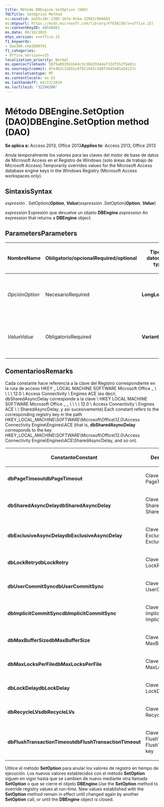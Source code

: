 ```yaml
---
title: Método DBEngine.SetOption (DAO)
TOCTitle: SetOption Method
ms:assetid: ea55c10c-2385-1b7e-0cba-32982c9b6643
ms:mtpsurl: https://msdn.microsoft.com/library/Ff836236(v=office.15)
ms:contentKeyID: 48548461
ms.date: 09/18/2015
mtps_version: v=office.15
f1_keywords:
- dao360.chm1088781
f1_categories:
- Office.Version=v15
localization_priority: Normal
ms.openlocfilehash: 5875a8935b1b44c3c36b29344af32df552f6e01c
ms.sourcegitcommit: 8fe462c32b91c87911942c188f3445e85a54137c
ms.translationtype: MT
ms.contentlocale: es-ES
ms.lasthandoff: 04/23/2019
ms.locfileid: "32294200"
---
```

# <a name="dbenginesetoption-method-dao"></a><span data-ttu-id="f02ac-102">Método DBEngine.SetOption (DAO)</span><span class="sxs-lookup"><span data-stu-id="f02ac-102">DBEngine.SetOption method (DAO)</span></span>

<span data-ttu-id="f02ac-103">**Se aplica a:** Access 2013, Office 2013</span><span class="sxs-lookup"><span data-stu-id="f02ac-103">**Applies to**: Access 2013, Office 2013</span></span>

<span data-ttu-id="f02ac-104">Anula temporalmente los valores para las claves del motor de base de datos de Microsoft Access en el Registro de Windows (solo áreas de trabajo de Microsoft Access).</span><span class="sxs-lookup"><span data-stu-id="f02ac-104">Temporarily overrides values for the Microsoft Access database engine keys in the Windows Registry (Microsoft Access workspaces only).</span></span>

## <a name="syntax"></a><span data-ttu-id="f02ac-105">Sintaxis</span><span class="sxs-lookup"><span data-stu-id="f02ac-105">Syntax</span></span>

<span data-ttu-id="f02ac-106">*expresión* . SetOption(***Option***, ***Value***)</span><span class="sxs-lookup"><span data-stu-id="f02ac-106">*expression* .SetOption(***Option***, ***Value***)</span></span>

<span data-ttu-id="f02ac-107">*expression* Expresión que devuelve un objeto **DBEngine**.</span><span class="sxs-lookup"><span data-stu-id="f02ac-107">*expression* An expression that returns a **DBEngine** object.</span></span>

## <a name="parameters"></a><span data-ttu-id="f02ac-108">Parameters</span><span class="sxs-lookup"><span data-stu-id="f02ac-108">Parameters</span></span>

<table>
<colgroup>
<col style="width: 25%" />
<col style="width: 25%" />
<col style="width: 25%" />
<col style="width: 25%" />
</colgroup>
<thead>
<tr class="header">
<th><p><span data-ttu-id="f02ac-109">Nombre</span><span class="sxs-lookup"><span data-stu-id="f02ac-109">Name</span></span></p></th>
<th><p><span data-ttu-id="f02ac-110">Obligatorio/opcional</span><span class="sxs-lookup"><span data-stu-id="f02ac-110">Required/optional</span></span></p></th>
<th><p><span data-ttu-id="f02ac-111">Tipo de datos</span><span class="sxs-lookup"><span data-stu-id="f02ac-111">Data type</span></span></p></th>
<th><p><span data-ttu-id="f02ac-112">Descripción</span><span class="sxs-lookup"><span data-stu-id="f02ac-112">Description</span></span></p></th>
</tr>
</thead>
<tbody>
<tr class="odd">
<td><p><span data-ttu-id="f02ac-113"><em>Opción</em></span><span class="sxs-lookup"><span data-stu-id="f02ac-113"><em>Option</em></span></span></p></td>
<td><p><span data-ttu-id="f02ac-114">Necesario</span><span class="sxs-lookup"><span data-stu-id="f02ac-114">Required</span></span></p></td>
<td><p><span data-ttu-id="f02ac-115"><strong>Long</strong></span><span class="sxs-lookup"><span data-stu-id="f02ac-115"><strong>Long</strong></span></span></p></td>
<td><p><span data-ttu-id="f02ac-116">Constante tal como se describe en Comentarios.</span><span class="sxs-lookup"><span data-stu-id="f02ac-116">A constant as described in Remarks.</span></span></p></td>
</tr>
<tr class="even">
<td><p><span data-ttu-id="f02ac-117"><em>Value</em></span><span class="sxs-lookup"><span data-stu-id="f02ac-117"><em>Value</em></span></span></p></td>
<td><p><span data-ttu-id="f02ac-118">Obligatorio</span><span class="sxs-lookup"><span data-stu-id="f02ac-118">Required</span></span></p></td>
<td><p><span data-ttu-id="f02ac-119"><strong>Variant</strong></span><span class="sxs-lookup"><span data-stu-id="f02ac-119"><strong>Variant</strong></span></span></p></td>
<td><p><span data-ttu-id="f02ac-120">Valor en el que desea establecer la opción.</span><span class="sxs-lookup"><span data-stu-id="f02ac-120">The value that you want to set option to.</span></span></p></td>
</tr>
</tbody>
</table>


## <a name="remarks"></a><span data-ttu-id="f02ac-121">Comentarios</span><span class="sxs-lookup"><span data-stu-id="f02ac-121">Remarks</span></span>

<span data-ttu-id="f02ac-122">Cada constante hace referencia a la clave del Registro correspondiente en la ruta de acceso HKEY \_ LOCAL MACHINE SOFTWARE Microsoft Office \_ \\ \\ \\ \\ 12.0 \\ Access Connectivity \\ Engines ACE (es decir, dbSharedAsyncDelay corresponde a la clave \\ HKEY LOCAL MACHINE SOFTWARE Microsoft Office  \_ \_ \\ \\ \\ \\ 12.0 \\ Access Connectivity \\ Engines ACE \\ \\ SharedAsyncDelay, y así sucesivamente).</span><span class="sxs-lookup"><span data-stu-id="f02ac-122">Each constant refers to the corresponding registry key in the path HKEY\_LOCAL\_MACHINE\\SOFTWARE\\Microsoft\\Office\\12.0\\Access Connectivity Engine\\Engines\\ACE (that is, **dbSharedAsyncDelay** corresponds to the key HKEY\_LOCAL\_MACHINE\\SOFTWARE\\Microsoft\\Office\\12.0\\Access Connectivity Engine\\Engines\\ACE\\SharedAsyncDelay, and so on).</span></span>

<table>
<colgroup>
<col style="width: 50%" />
<col style="width: 50%" />
</colgroup>
<thead>
<tr class="header">
<th><p><span data-ttu-id="f02ac-123">Constante</span><span class="sxs-lookup"><span data-stu-id="f02ac-123">Constant</span></span></p></th>
<th><p><span data-ttu-id="f02ac-124">Descripción</span><span class="sxs-lookup"><span data-stu-id="f02ac-124">Description</span></span></p></th>
</tr>
</thead>
<tbody>
<tr class="odd">
<td><p><span data-ttu-id="f02ac-125"><strong>dbPageTimeout</strong></span><span class="sxs-lookup"><span data-stu-id="f02ac-125"><strong>dbPageTimeout</strong></span></span></p></td>
<td><p><span data-ttu-id="f02ac-126">Clave PageTimeout</span><span class="sxs-lookup"><span data-stu-id="f02ac-126">The PageTimeout key</span></span></p></td>
</tr>
<tr class="even">
<td><p><span data-ttu-id="f02ac-127"><strong>dbSharedAsyncDelay</strong></span><span class="sxs-lookup"><span data-stu-id="f02ac-127"><strong>dbSharedAsyncDelay</strong></span></span></p></td>
<td><p><span data-ttu-id="f02ac-128">Clave SharedAsyncDelay</span><span class="sxs-lookup"><span data-stu-id="f02ac-128">The SharedAsyncDelay key</span></span></p></td>
</tr>
<tr class="odd">
<td><p><span data-ttu-id="f02ac-129"><strong>dbExclusiveAsyncDelay</strong></span><span class="sxs-lookup"><span data-stu-id="f02ac-129"><strong>dbExclusiveAsyncDelay</strong></span></span></p></td>
<td><p><span data-ttu-id="f02ac-130">Clave ExclusiveAsyncDelay</span><span class="sxs-lookup"><span data-stu-id="f02ac-130">The ExclusiveAsyncDelay key</span></span></p></td>
</tr>
<tr class="even">
<td><p><span data-ttu-id="f02ac-131"><strong>dbLockRetry</strong></span><span class="sxs-lookup"><span data-stu-id="f02ac-131"><strong>dbLockRetry</strong></span></span></p></td>
<td><p><span data-ttu-id="f02ac-132">Clave LockRetry</span><span class="sxs-lookup"><span data-stu-id="f02ac-132">The LockRetry key</span></span></p></td>
</tr>
<tr class="odd">
<td><p><span data-ttu-id="f02ac-133"><strong>dbUserCommitSync</strong></span><span class="sxs-lookup"><span data-stu-id="f02ac-133"><strong>dbUserCommitSync</strong></span></span></p></td>
<td><p><span data-ttu-id="f02ac-134">Clave UserCommitSync</span><span class="sxs-lookup"><span data-stu-id="f02ac-134">The UserCommitSync key</span></span></p></td>
</tr>
<tr class="even">
<td><p><span data-ttu-id="f02ac-135"><strong>dbImplicitCommitSync</strong></span><span class="sxs-lookup"><span data-stu-id="f02ac-135"><strong>dbImplicitCommitSync</strong></span></span></p></td>
<td><p><span data-ttu-id="f02ac-136">Clave ImplicitCommitSync</span><span class="sxs-lookup"><span data-stu-id="f02ac-136">The ImplicitCommitSync key</span></span></p></td>
</tr>
<tr class="odd">
<td><p><span data-ttu-id="f02ac-137"><strong>dbMaxBufferSize</strong></span><span class="sxs-lookup"><span data-stu-id="f02ac-137"><strong>dbMaxBufferSize</strong></span></span></p></td>
<td><p><span data-ttu-id="f02ac-138">Clave MaxBufferSize</span><span class="sxs-lookup"><span data-stu-id="f02ac-138">The MaxBufferSize key</span></span></p></td>
</tr>
<tr class="even">
<td><p><span data-ttu-id="f02ac-139"><strong>dbMaxLocksPerFile</strong></span><span class="sxs-lookup"><span data-stu-id="f02ac-139"><strong>dbMaxLocksPerFile</strong></span></span></p></td>
<td><p><span data-ttu-id="f02ac-140">Clave MaxLocksPerFile</span><span class="sxs-lookup"><span data-stu-id="f02ac-140">The MaxLocksPerFile key</span></span></p></td>
</tr>
<tr class="odd">
<td><p><span data-ttu-id="f02ac-141"><strong>dbLockDelay</strong></span><span class="sxs-lookup"><span data-stu-id="f02ac-141"><strong>dbLockDelay</strong></span></span></p></td>
<td><p><span data-ttu-id="f02ac-142">Clave LockDelay</span><span class="sxs-lookup"><span data-stu-id="f02ac-142">The LockDelay key</span></span></p></td>
</tr>
<tr class="even">
<td><p><span data-ttu-id="f02ac-143"><strong>dbRecycleLVs</strong></span><span class="sxs-lookup"><span data-stu-id="f02ac-143"><strong>dbRecycleLVs</strong></span></span></p></td>
<td><p><span data-ttu-id="f02ac-144">Clave RecycleLVs</span><span class="sxs-lookup"><span data-stu-id="f02ac-144">The RecycleLVs key</span></span></p></td>
</tr>
<tr class="odd">
<td><p><span data-ttu-id="f02ac-145"><strong>dbFlushTransactionTimeout</strong></span><span class="sxs-lookup"><span data-stu-id="f02ac-145"><strong>dbFlushTransactionTimeout</strong></span></span></p></td>
<td><p><span data-ttu-id="f02ac-146">Clave FlushTransactionTimeout</span><span class="sxs-lookup"><span data-stu-id="f02ac-146">The FlushTransactionTimeout key</span></span></p></td>
</tr>
</tbody>
</table>


<span data-ttu-id="f02ac-p101">Utilice el método **SetOption** para anular los valores de registro en tiempo de ejecución. Los nuevos valores establecidos con el método **SetOption** siguen en vigor hasta que se cambien de nuevo mediante otra llamada **SetOption** o que se cierre el objeto **DBEngine**.</span><span class="sxs-lookup"><span data-stu-id="f02ac-p101">Use the **SetOption** method to override registry values at run-time. New values established with the **SetOption** method remain in effect until changed again by another **SetOption** call, or until the **DBEngine** object is closed.</span></span>

